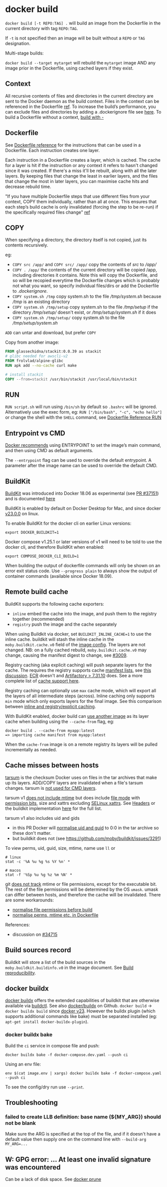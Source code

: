 # docker build

`docker build [-t REPO:TAG] .` will build an image from the Dockerfile in the current directory with tag `REPO:TAG`.

If `-t` is not specified then an image will be built without a `REPO` or `TAG` designation.

Multi-stage builds:

`docker build --target mytarget` will rebuild the `mytarget` image AND any image prior in the Dockerfile, using cached layers if they exist.

## Context

All recursive contents of files and directories in the current directory are sent to the Docker daemon as the build context. Files in the context can be referenced in the Dockerfile [ref](https://docs.docker.com/engine/reference/commandline/build/#build-with-path). To increase the build’s performance, you can exclude files and directories by adding a .dockerignore file see [here](https://docs.docker.com/engine/reference/builder/#dockerignore-file). To build a Dockerfile without a context, [build with -](https://docs.docker.com/engine/reference/commandline/build/#build-with--)

## Dockerfile

See [Dockerfile reference](https://docs.docker.com/engine/reference/builder/) for the instructions that can be used in a Dockerfile. Each instruction creates one layer.

Each instruction in a Dockerfile creates a layer, which is cached. The cache for a layer is hit if the instruction or any context it refers to hasn't changed since it was created. If there's a miss it'll be rebuilt, along with all the later layers. By keeping files that change the least in earlier layers, and the files that change the most in later layers, you can maximise cache hits and decrease rebuild time.

"If you have multiple Dockerfile steps that use different files from your context, COPY them individually, rather than all at once. This ensures that each step’s build cache is only invalidated (forcing the step to be re-run) if the specifically required files change" [ref](https://docs.docker.com/develop/develop-images/dockerfile_best-practices/)

## COPY

When specifying a directory, the directory itself is not copied, just its contents recursively.

eg:

- `COPY src /app/` and `COPY src/ /app/` copy the contents of _src_ to _/app/_
- `COPY . /app/` the contents of the current directory will be copied /app, including directories it contains. Note this will copy the Dockerfile, and so will be recopied everytime the Dockerfile changes which is probably not what you want, so specify individual files/dirs or add the Dockerfile to _.dockerignore_.
- `COPY system.sh /tmp` copy system.sh to the file _/tmp/system.sh_ because _/tmp_ is an existing directory
- `COPY system.sh /tmp/setup` copy system.sh to the file _/tmp/setup_ if the directory _/tmp/setup/_ doesn't exist, or _/tmp/setup/system.sh_ if it does
- `COPY system.sh /tmp/setup/` copy system.sh to the file _/tmp/setup/system.sh_

`ADD` can untar and download, but prefer `COPY`

Copy from another image:

```Dockerfile
FROM glassechidna/stackit:0.0.39 as stackit
# glibc needed for awscli-v2
FROM frolvlad/alpine-glibc
RUN apk add --no-cache curl make

# install stackit
COPY --from=stackit /usr/bin/stackit /usr/local/bin/stackit
```

## RUN

`RUN script.sh` will run using `/bin/sh` by default so `.bashrc` will be ignored.
Alternatively use the exec form, eg: `RUN ["/bin/bash", "-c", "echo hello"]` or change the shell with the `SHELL` command, see [Dockerfile Reference RUN](https://docs.docker.com/engine/reference/builder/#run)

## Entrypoint vs CMD

[Docker recommends](https://docs.docker.com/develop/develop-images/dockerfile_best-practices/#entrypoint) using ENTRYPOINT to set the image’s main command, and then using CMD as default arguments.

The `--entrypoint` flag can be used to override the default entrypoint. A parameter after the image name can be used to override the default CMD.

## BuildKit

[BuildKit](https://github.com/moby/buildkit) was introduced into Docker 18.06 as experimental (see [PR #37151](https://github.com/moby/moby/pull/37151)) and is documented [here](https://docs.docker.com/develop/develop-images/build_enhancements/)

BuildKit is enabled by default on Docker Desktop for Mac, and since docker [v23.0.0](https://github.com/moby/moby/releases/tag/v23.0.0) on linux.

To enable BuildKit for the docker cli on earlier Linux versions:

```
export DOCKER_BUILDKIT=1
```

Docker compose v1.25.1 or later versions of v1 will need to be told to use the docker cli, and therefore BuildKit when enabled:

```
export COMPOSE_DOCKER_CLI_BUILD=1
```

When building the output of dockerfile commands will only be shown on an error exit status code. Use `--progress plain` to always show the output of container commands (available since Docker 18.09).

## Remote build cache

BuildKit supports the following cache exporters:

- `inline` embed the cache into the image, and push them to the registry together (recommended)
- `registry` push the image and the cache separately

When using Buildkit via docker, set `BUILDKIT_INLINE_CACHE=1` to use the inline cache. buildkit will stash the inline cache in the `moby.buildkit.cache.v0` field of the [image config](https://github.com/moby/buildkit/issues/752). The layers are not changed. NB: on a fully cached rebuild, `moby.buildkit.cache.v0` may change, causing the manifest digest to change, see [#3009](https://github.com/moby/buildkit/issues/3009).

Registry caching (aka explicit caching) will push separate layers for the cache. The requires the registry supports cache [manifest lists](https://docs.docker.com/registry/spec/manifest-v2-2/#manifest-list), see [this discussion](https://github.com/moby/buildkit/issues/699#issuecomment-432902188). [ECR](https://github.com/aws/containers-roadmap/issues/876) doesn't and [Artifactory > 7.31.10](https://www.jfrog.com/jira/browse/RTFACT-26179) does. See a more complete list of [cache support here](https://docs.earthly.dev/docs/remote-caching#compatibility-with-major-registry-providers).

Registry caching can optionally use `max` cache mode, which will export all the layers of all intermediate steps (across). Inline caching only supports `min` mode which only exports layers for the final image. See this comparison between [inline and registry/explicit caching](https://docs.earthly.dev/docs/remote-caching#comparison-between-inline-and-explicit-cache).

With BuildKit enabled, docker build can [use another image](https://github.com/moby/moby/pull/26839) as its layer cache when building using the `--cache-from` flag, eg:

```
docker build . --cache-from myapp:latest
=> importing cache manifest from myapp:latest
```

When the `cache-from` image is on a remote registry its layers will be pulled incrementally as needed.

## Cache misses between hosts

[tarsum](https://github.com/moby/moby/blob/99a3969/pkg/tarsum/tarsum_spec.md) is the checksum Docker uses on files in the tar archives that make up its layers. ADD/COPY layers are invalidated when a file's tarsum changes. tarsum is [not used for CMD layers](https://github.com/moby/moby/issues/17863#issuecomment-155443490).

tarsum v1 [does not include mtime](https://github.com/moby/moby/pull/12031) but does include [file mode](https://pkg.go.dev/os#FileMode) with [permission bits](https://github.com/moby/moby/issues/32816#issuecomment-910030001), size and xattrs excluding [SELinux xattrs](https://github.com/moby/buildkit/issues/1330). See [Headers](https://github.com/moby/moby/blob/99a3969/pkg/tarsum/tarsum_spec.md#headers) or the buildkit implementation [here](https://github.com/moby/buildkit/blob/f84058e/cache/contenthash/filehash.go#L15) for the full list.

tarsum v1 also includes uid and gids

- in this PR Docker will [normalise uid and guid](https://github.com/docker/cli/pull/513) to 0:0 in the tar archive so these don't matter.
- but buildkit does not (see https://github.com/moby/buildkit/issues/3291)

To view perms, uid, guid, size, mtime, name use `ll` or

```
# linux
stat -c '%A %u %g %s %Y %n' *

# macos
stat -f '%Sp %u %g %z %m %N' *
```

git [does not track](https://git.wiki.kernel.org/index.php/ContentLimitations) mtime or file permissions, except for the executable bit. The rest of the file permissions will be determined by the OS `umask`. umask can differ between hosts, and therefore the cache will be invalidated. There are some workarounds:

- [normalise file permissions before build](https://github.com/moby/moby/issues/32816#issuecomment-910030001)
- [normalise perms, mtime etc. in Dockerfile](https://gist.github.com/kekru/8ac61cd87536a4355220b56ae2f4b0a9)

References:

- discussion on [#34715](https://github.com/moby/moby/issues/34715#issuecomment-637383104)

## Build sources record

Buildkit will store a list of the build sources in the `moby.buildkit.buildinfo.v0` in the image document. See [Build reproducibility](https://github.com/moby/buildkit/blob/master/docs/build-repro.md).

## docker buildx

[docker buildx](https://docs.docker.com/engine/reference/commandline/buildx/) offers the extended capabilities of buildkit that are otherwise available via [buildctl](https://github.com/moby/buildkit). See also [docker/buildx](https://github.com/docker/buildx) on Github. `docker build` -> `docker buildx build` since [docker v23](https://github.com/moby/moby/releases/tag/v23.0.0). However the buildx plugin (which supports additional commands like bake) must be separated installed (eg: `apt-get install docker-buildx-plugin`).

### docker buildx bake

Build the `ci` service in compose file and push:

```
docker buildx bake -f docker-compose.dev.yaml --push ci
```

Using an env file:

```
env $(cat image.env | xargs) docker buildx bake -f docker-compose.yaml --push ci
```

To see the config/dry run use `--print`.

## Troubleshooting

### failed to create LLB definition: base name (${MY_ARG}) should not be blank

Make sure the ARG is specified at the top of the file, and if it doesn't have a default value then supply one on the command line with `--build-arg MY_ARG=...`

## W: GPG error: ... At least one invalid signature was encountered

Can be a lack of disk space. See [docker prune](docker-disk-usage.md#pruning)
